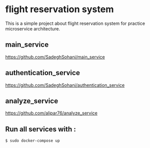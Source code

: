 # flight reservation system
This is a simple project about flight reservation system for practice microservice architecture.
## main_service
https://github.com/SadeghSohani/main_service
## authentication_service 
https://github.com/SadeghSohani/authentication_service
## analyze_service
https://github.com/alipar76/analyze_service
## Run all services with : 
```
$ sudo docker-compose up
```
